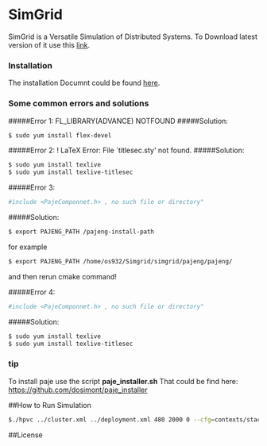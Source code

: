 # SimGrid

SimGrid is a Versatile Simulation of Distributed Systems.
To Download latest version of it use this [link][Download-simgrid].

### Installation
The installation Documnt could be found [here][Install-simgrid].
### Some common errors and solutions
#####Error 1:
FL_LIBRARY(ADVANCE) NOTFOUND
#####Solution:
```sh
$ sudo yum install flex-devel
```
#####Error 2:
! LaTeX Error: File `titlesec.sty' not found.
#####Solution:
```sh
$ sudo yum install texlive
$ sudo yum install texlive-titlesec
```
#####Error 3:
```sh
#include <PajeComponnet.h> , no such file or directory"
```
#####Solution:
```sh
$ export PAJENG_PATH /pajeng-install-path
```
for example
```sh
$ export PAJENG_PATH /home/os932/Simgrid/simgrid/pajeng/pajeng/
```
and then rerun cmake command!

#####Error 4:
```sh
#include <PajeComponnet.h> , no such file or directory"
```
#####Solution:
```sh
$ sudo yum install texlive
$ sudo yum install texlive-titlesec
```

### tip
To install paje use the script  **paje_installer.sh**
That could be find here: https://github.com/dosimont/paje_installer

##How to Run Simulation
```sh
$./hpvc ../cluster.xml ../deployment.xml 480 2000 0 --cfg=contexts/stack_size:65536
```

##License


[Download-simgrid]:http://simgrid.gforge.inria.fr/download.html
[Install-simgrid]:http://simgrid.gforge.inria.fr/simgrid/latest/doc/install.html
